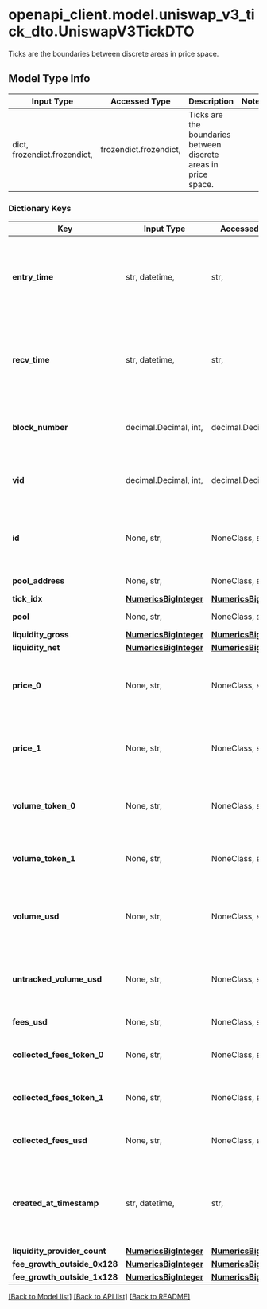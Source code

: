 # openapi_client.model.uniswap_v3_tick_dto.UniswapV3TickDTO

Ticks are the boundaries between discrete areas in price space.

## Model Type Info
Input Type | Accessed Type | Description | Notes
------------ | ------------- | ------------- | -------------
dict, frozendict.frozendict,  | frozendict.frozendict,  | Ticks are the boundaries between discrete areas in price space. | 

### Dictionary Keys
Key | Input Type | Accessed Type | Description | Notes
------------ | ------------- | ------------- | ------------- | -------------
**entry_time** | str, datetime,  | str,  |  | [optional] value must conform to RFC-3339 date-time
**recv_time** | str, datetime,  | str,  |  | [optional] value must conform to RFC-3339 date-time
**block_number** | decimal.Decimal, int,  | decimal.Decimal,  | Number of block in which entity was recorded. | [optional] value must be a 64 bit integer
**vid** | decimal.Decimal, int,  | decimal.Decimal,  |  | [optional] value must be a 64 bit integer
**id** | None, str,  | NoneClass, str,  | Identifier, format: &lt;pool address&gt;#&lt;tick index&gt; | [optional] 
**pool_address** | None, str,  | NoneClass, str,  | Pool address. | [optional] 
**tick_idx** | [**NumericsBigInteger**](NumericsBigInteger.md) | [**NumericsBigInteger**](NumericsBigInteger.md) |  | [optional] 
**pool** | None, str,  | NoneClass, str,  | Pool address. | [optional] 
**liquidity_gross** | [**NumericsBigInteger**](NumericsBigInteger.md) | [**NumericsBigInteger**](NumericsBigInteger.md) |  | [optional] 
**liquidity_net** | [**NumericsBigInteger**](NumericsBigInteger.md) | [**NumericsBigInteger**](NumericsBigInteger.md) |  | [optional] 
**price_0** | None, str,  | NoneClass, str,  | Calculated price of token0 of tick within this pool - constant. | [optional] 
**price_1** | None, str,  | NoneClass, str,  | Calculated price of token1 of tick within this pool - constant. | [optional] 
**volume_token_0** | None, str,  | NoneClass, str,  | Lifetime volume of token0 with this tick in range. | [optional] 
**volume_token_1** | None, str,  | NoneClass, str,  | Lifetime volume of token1 with this tick in range. | [optional] 
**volume_usd** | None, str,  | NoneClass, str,  | Lifetime volume in derived USD with this tick in range. | [optional] 
**untracked_volume_usd** | None, str,  | NoneClass, str,  | Lifetime volume in untracked USD with this tick in range. | [optional] 
**fees_usd** | None, str,  | NoneClass, str,  | Fees in USD. | [optional] 
**collected_fees_token_0** | None, str,  | NoneClass, str,  | All time collected fees in token0. | [optional] 
**collected_fees_token_1** | None, str,  | NoneClass, str,  | All time collected fees in token1. | [optional] 
**collected_fees_usd** | None, str,  | NoneClass, str,  | All time collected fees in USD. | [optional] 
**created_at_timestamp** | str, datetime,  | str,  | Created time. | [optional] value must conform to RFC-3339 date-time
**liquidity_provider_count** | [**NumericsBigInteger**](NumericsBigInteger.md) | [**NumericsBigInteger**](NumericsBigInteger.md) |  | [optional] 
**fee_growth_outside_0x128** | [**NumericsBigInteger**](NumericsBigInteger.md) | [**NumericsBigInteger**](NumericsBigInteger.md) |  | [optional] 
**fee_growth_outside_1x128** | [**NumericsBigInteger**](NumericsBigInteger.md) | [**NumericsBigInteger**](NumericsBigInteger.md) |  | [optional] 

[[Back to Model list]](../../README.md#documentation-for-models) [[Back to API list]](../../README.md#documentation-for-api-endpoints) [[Back to README]](../../README.md)

